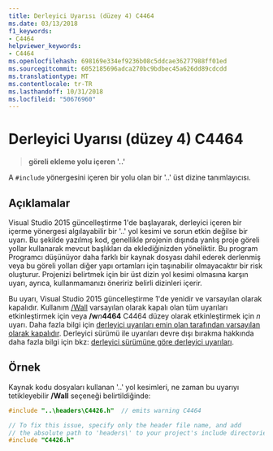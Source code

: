 ```yaml
---
title: Derleyici Uyarısı (düzey 4) C4464
ms.date: 03/13/2018
f1_keywords:
- C4464
helpviewer_keywords:
- C4464
ms.openlocfilehash: 698169e334ef9236b08c5ddcae36277988ff01ed
ms.sourcegitcommit: 6052185696adca270bc9bdbec45a626dd89cdcdd
ms.translationtype: MT
ms.contentlocale: tr-TR
ms.lasthandoff: 10/31/2018
ms.locfileid: "50676960"
---
```

# <a name="compiler-warning-level-4-c4464"></a>Derleyici Uyarısı (düzey 4) C4464

> **göreli ekleme yolu içeren '..'**

A `#include` yönergesini içeren bir yolu olan bir '..' üst dizine tanımlayıcısı.

## <a name="remarks"></a>Açıklamalar

Visual Studio 2015 güncelleştirme 1'de başlayarak, derleyici içeren bir içerme yönergesi algılayabilir bir '..' yol kesimi ve sorun etkin değilse bir uyarı. Bu şekilde yazılmış kod, genellikle projenin dışında yanlış proje göreli yollar kullanarak mevcut başlıkları da eklediğinizden yöneliktir. Bu program Programcı düşünüyor daha farklı bir kaynak dosyası dahil ederek derlenmiş veya bu göreli yolları diğer yapı ortamları için taşınabilir olmayacaktır bir risk oluşturur. Projenizi belirtmek için bir üst dizin yol kesimi olmasına karşın uyarı, ayrıca, kullanmamanızı öneririz belirli dizinleri içerir.

Bu uyarı, Visual Studio 2015 güncelleştirme 1'de yenidir ve varsayılan olarak kapalıdır. Kullanım [/Wall](../../build/reference/compiler-option-warning-level.md) varsayılan olarak kapalı olan tüm uyarıları etkinleştirmek için veya __/w__*n*__4464__ C4464 düzey olarak etkinleştirmek için *n* uyarı. Daha fazla bilgi için [derleyici uyarıları emin olan tarafından varsayılan olarak kapalıdır](../../preprocessor/compiler-warnings-that-are-off-by-default.md). Derleyici sürümü ile uyarıları devre dışı bırakma hakkında daha fazla bilgi için bkz: [derleyici sürümüne göre derleyici uyarıları](compiler-warnings-by-compiler-version.md).

## <a name="example"></a>Örnek

Kaynak kodu dosyaları kullanan '..' yol kesimleri, ne zaman bu uyarıyı tetikleyebilir **/Wall** seçeneği belirtildiğinde:

```cpp
#include "..\headers\C4426.h"  // emits warning C4464

// To fix this issue, specify only the header file name, and add
// the absolute path to 'headers\' to your project's include directories
#include "C4426.h"
```
